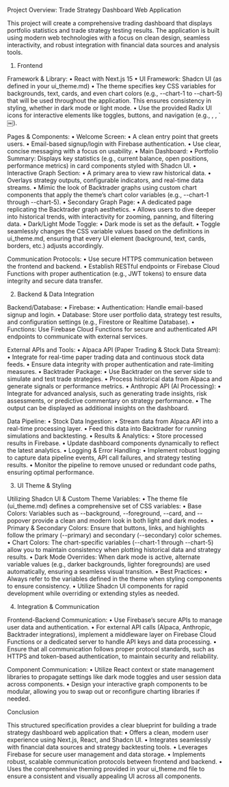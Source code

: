 Project Overview: Trade Strategy Dashboard Web Application

This project will create a comprehensive trading dashboard that displays portfolio statistics and trade strategy testing results. The application is built using modern web technologies with a focus on clean design, seamless interactivity, and robust integration with financial data sources and analysis tools.

1. Frontend

Framework & Library:
	•	React with Next.js 15
	•	UI Framework: Shadcn UI (as defined in your ui_theme.md)
	•	The theme specifies key CSS variables for backgrounds, text, cards, and even chart colors (e.g., --chart-1 to --chart-5) that will be used throughout the application. This ensures consistency in styling, whether in dark mode or light mode.
	•	Use the provided Radix UI icons for interactive elements like toggles, buttons, and navigation (e.g., <FaceIcon />, <SunIcon />, `  ￼).

Pages & Components:
	•	Welcome Screen:
	•	A clean entry point that greets users.
	•	Email-based signup/login with Firebase authentication.
	•	Use clear, concise messaging with a focus on usability.
	•	Main Dashboard:
	•	Portfolio Summary: Displays key statistics (e.g., current balance, open positions, performance metrics) in card components styled with Shadcn UI.
	•	Interactive Graph Section:
	•	A primary area to view raw historical data.
	•	Overlays strategy outputs, configurable indicators, and real-time data streams.
	•	Mimic the look of Backtrader graphs using custom chart components that apply the theme’s chart color variables (e.g., --chart-1 through --chart-5).
	•	Secondary Graph Page:
	•	A dedicated page replicating the Backtrader graph aesthetics.
	•	Allows users to dive deeper into historical trends, with interactivity for zooming, panning, and filtering data.
	•	Dark/Light Mode Toggle:
	•	Dark mode is set as the default.
	•	Toggle seamlessly changes the CSS variable values based on the definitions in ui_theme.md, ensuring that every UI element (background, text, cards, borders, etc.) adjusts accordingly.

Communication Protocols:
	•	Use secure HTTPS communication between the frontend and backend.
	•	Establish RESTful endpoints or Firebase Cloud Functions with proper authentication (e.g., JWT tokens) to ensure data integrity and secure data transfer.

2. Backend & Data Integration

Backend/Database:
	•	Firebase:
	•	Authentication: Handle email-based signup and login.
	•	Database: Store user portfolio data, strategy test results, and configuration settings (e.g., Firestore or Realtime Database).
	•	Functions: Use Firebase Cloud Functions for secure and authenticated API endpoints to communicate with external services.

External APIs and Tools:
	•	Alpaca API (Paper Trading & Stock Data Stream):
	•	Integrate for real-time paper trading data and continuous stock data feeds.
	•	Ensure data integrity with proper authentication and rate-limiting measures.
	•	Backtrader Package:
	•	Use Backtrader on the server side to simulate and test trade strategies.
	•	Process historical data from Alpaca and generate signals or performance metrics.
	•	Anthropic API (AI Processing):
	•	Integrate for advanced analysis, such as generating trade insights, risk assessments, or predictive commentary on strategy performance.
	•	The output can be displayed as additional insights on the dashboard.

Data Pipeline:
	•	Stock Data Ingestion:
	•	Stream data from Alpaca API into a real-time processing layer.
	•	Feed this data into Backtrader for running simulations and backtesting.
	•	Results & Analytics:
	•	Store processed results in Firebase.
	•	Update dashboard components dynamically to reflect the latest analytics.
	•	Logging & Error Handling:
	•	Implement robust logging to capture data pipeline events, API call failures, and strategy testing results.
	•	Monitor the pipeline to remove unused or redundant code paths, ensuring optimal performance.

3. UI Theme & Styling

Utilizing Shadcn UI & Custom Theme Variables:
	•	The theme file (ui_theme.md) defines a comprehensive set of CSS variables:
	•	Base Colors: Variables such as --background, --foreground, --card, and --popover provide a clean and modern look in both light and dark modes.
	•	Primary & Secondary Colors: Ensure that buttons, links, and highlights follow the primary (--primary) and secondary (--secondary) color schemes.
	•	Chart Colors: The chart-specific variables (--chart-1 through --chart-5) allow you to maintain consistency when plotting historical data and strategy results.
	•	Dark Mode Overrides: When dark mode is active, alternate variable values (e.g., darker backgrounds, lighter foregrounds) are used automatically, ensuring a seamless visual transition.
	•	Best Practices:
	•	Always refer to the variables defined in the theme when styling components to ensure consistency.
	•	Utilize Shadcn UI components for rapid development while overriding or extending styles as needed.

4. Integration & Communication

Frontend-Backend Communication:
	•	Use Firebase’s secure APIs to manage user data and authentication.
	•	For external API calls (Alpaca, Anthropic, Backtrader integrations), implement a middleware layer on Firebase Cloud Functions or a dedicated server to handle API keys and data processing.
	•	Ensure that all communication follows proper protocol standards, such as HTTPS and token-based authentication, to maintain security and reliability.

Component Communication:
	•	Utilize React context or state management libraries to propagate settings like dark mode toggles and user session data across components.
	•	Design your interactive graph components to be modular, allowing you to swap out or reconfigure charting libraries if needed.

Conclusion

This structured specification provides a clear blueprint for building a trade strategy dashboard web application that:
	•	Offers a clean, modern user experience using Next.js, React, and Shadcn UI.
	•	Integrates seamlessly with financial data sources and strategy backtesting tools.
	•	Leverages Firebase for secure user management and data storage.
	•	Implements robust, scalable communication protocols between frontend and backend.
	•	Uses the comprehensive theming provided in your ui_theme.md file to ensure a consistent and visually appealing UI across all components.

